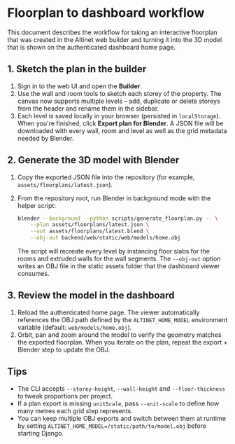 # Floorplan to dashboard workflow

This document describes the workflow for taking an interactive floorplan that
was created in the Altinet web builder and turning it into the 3D model that is
shown on the authenticated dashboard home page.

## 1. Sketch the plan in the builder

1. Sign in to the web UI and open the **Builder**.
2. Use the wall and room tools to sketch each storey of the property. The
   canvas now supports multiple levels – add, duplicate or delete storeys from
   the header and rename them in the sidebar.
3. Each level is saved locally in your browser (persisted in `localStorage`).
   When you're finished, click **Export plan for Blender**. A JSON file will be
   downloaded with every wall, room and level as well as the grid metadata
   needed by Blender.

## 2. Generate the 3D model with Blender

1. Copy the exported JSON file into the repository (for example,
   `assets/floorplans/latest.json`).
2. From the repository root, run Blender in background mode with the helper
   script:

   ```bash
   blender --background --python scripts/generate_floorplan.py -- \
       --plan assets/floorplans/latest.json \
       --out assets/floorplans/latest.blend \
       --obj-out backend/web/static/web/models/home.obj
   ```

   The script will recreate every level by instancing floor slabs for the rooms
   and extruded walls for the wall segments. The `--obj-out` option writes an
   OBJ file in the static assets folder that the dashboard viewer consumes.

## 3. Review the model in the dashboard

1. Reload the authenticated home page. The viewer automatically references the
   OBJ path defined by the `ALTINET_HOME_MODEL` environment variable (default:
   `web/models/home.obj`).
2. Orbit, pan and zoom around the model to verify the geometry matches the
   exported floorplan. When you iterate on the plan, repeat the export + Blender
   step to update the OBJ.

## Tips

- The CLI accepts `--storey-height`, `--wall-height` and `--floor-thickness` to
  tweak proportions per project.
- If a plan export is missing `unitScale`, pass `--unit-scale` to define how
  many metres each grid step represents.
- You can keep multiple OBJ exports and switch between them at runtime by
  setting `ALTINET_HOME_MODEL=/static/path/to/model.obj` before starting Django.
